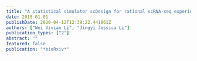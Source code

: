 ```yaml
---
title: "A statistical simulator scDesign for rational scRNA-seq experimental design"
date: 2018-01-01
publishDate: 2020-04-12T12:39:22.441861Z
authors: ["Wei Vivian Li", "Jingyi Jessica Li"]
publication_types: ["2"]
abstract: ""
featured: false
publication: "*bioRxiv*"
---
```


